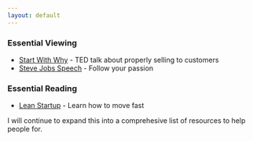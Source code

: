 ```yaml
---
layout: default
---
```



### Essential Viewing

* [Start With Why] - TED talk about properly selling to customers
* [Steve Jobs Speech] - Follow your passion 

### Essential Reading

* [Lean Startup] - Learn how to move fast

I will continue to expand this into a comprehesive list of resources to help people for.

   [Start With Why]: <https://www.youtube.com/watch?v=sioZd3AxmnE>
   [Steve Jobs Speech]: <https://www.youtube.com/watch?v=D1R-jKKp3NA>
   [Lean Startup]: <http://theleanstartup.com>
